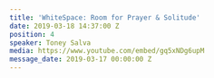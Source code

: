 ```yaml
---
title: 'WhiteSpace: Room for Prayer & Solitude'
date: 2019-03-18 14:37:00 Z
position: 4
speaker: Toney Salva
media: https://www.youtube.com/embed/gq5xNDg6upM
message_date: 2019-03-17 00:00:00 Z
---
```



